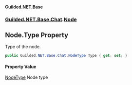 
#### [Guilded.NET.Base](Guilded_NET_Base 'Guilded_NET_Base')
### [Guilded.NET.Base.Chat](Guilded_NET_Base#Guilded_NET_Base_Chat 'Guilded.NET.Base.Chat').[Node](Node 'Guilded.NET.Base.Chat.Node')
## Node.Type Property
Type of the node.  
```csharp
public Guilded.NET.Base.Chat.NodeType Type { get; set; }
```

#### Property Value
[NodeType](NodeType 'Guilded.NET.Base.Chat.NodeType')
Node type
